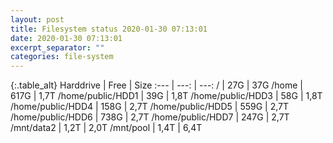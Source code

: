 ```yaml
---
layout: post
title: Filesystem status 2020-01-30 07:13:01
date: 2020-01-30 07:13:01
excerpt_separator: ""
categories: file-system
---
```

{:.table_alt}
Harddrive | Free | Size
:--- | ---: | ---:
/ | 27G | 37G
/home | 617G | 1,7T
/home/public/HDD1 | 39G | 1,8T
/home/public/HDD3 | 58G | 1,8T
/home/public/HDD4 | 158G | 2,7T
/home/public/HDD5 | 559G | 2,7T
/home/public/HDD6 | 738G | 2,7T
/home/public/HDD7 | 247G | 2,7T
/mnt/data2 | 1,2T | 2,0T
/mnt/pool | 1,4T | 6,4T
